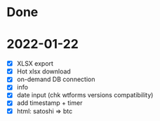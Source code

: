 # Done

# 2022-01-22

- [x] XLSX export
- [x] Hot xlsx download
- [x] on-demand DB connection
- [x] info
- [x] date input (chk wtforms versions compatibility)
- [x] add timestamp + timer
- [x] html: satoshi => btc
